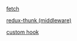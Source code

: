 [fetch](https://www.youtube.com/watch?v=o5qsUz2vnzg)

[redux-thunk (middleware)](https://www.youtube.com/watch?v=9NS569wFPNY)

[custom hook](https://dev.to/techcheck/custom-react-hook-usefetch-eid)
